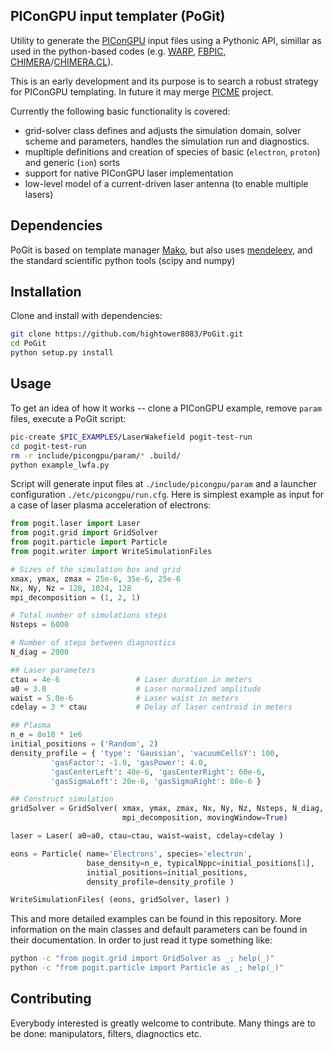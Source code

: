 ## PIConGPU input templater (PoGit)

Utility to generate the [PIConGPU](https://github.com/ComputationalRadiationPhysics/picongpu) input files using a Pythonic API, simillar as used in the python-based codes (e.g.  [WARP](https://bitbucket.org/berkeleylab/warp), [FBPIC](https://github.com/fbpic/fbpic), [CHIMERA](https://github.com/hightower8083/chimera)/[CHIMERA.CL](https://github.com/hightower8083/chimeraCL)).

This is an early development and its purpose is to search a robust strategy for PIConGPU templating. In future it may merge [PICME](https://github.com/picmi-standard/picmi) project.

Currently the following basic functionality is covered:
- grid-solver class defines and adjusts the simulation domain, solver scheme and parameters, handles the simulation run and diagnostics.
- mupltiple definitions and creation of species of basic (`electron`, `proton`) and generic (`ion`) sorts
- support for native PIConGPU laser implementation
- low-level model of a current-driven laser antenna (to enable multiple lasers)

## Dependencies

PoGit is based on template manager [Mako](https://github.com/sqlalchemy/mako), but also uses [mendeleev](https://bitbucket.org/lukaszmentel/mendeleev), and the standard scientific python tools (scipy and numpy)

## Installation

Clone and install with dependencies:
```sh
git clone https://github.com/hightower8083/PoGit.git
cd PoGit
python setup.py install
```

## Usage

To get an idea of how it works -- clone a PIConGPU example, remove `param` files, execute a PoGit script:
```sh
pic-create $PIC_EXAMPLES/LaserWakefield pogit-test-run
cd pogit-test-run
rm -r include/picongpu/param/* .build/
python example_lwfa.py
```

Script will generate input files at `./include/picongpu/param` and a launcher configuration `./etc/picongpu/run.cfg`. Here is simplest example as input for a case of laser plasma acceleration of electrons:
```python
from pogit.laser import Laser
from pogit.grid import GridSolver
from pogit.particle import Particle
from pogit.writer import WriteSimulationFiles

# Sizes of the simulation box and grid
xmax, ymax, zmax = 25e-6, 35e-6, 25e-6
Nx, Ny, Nz = 128, 1024, 128
mpi_decomposition = (1, 2, 1)

# Total number of simulations steps
Nsteps = 6000

# Number of steps between diagnostics
N_diag = 2000

## Laser parameters
ctau = 4e-6                 # Laser duration in meters
a0 = 3.0                    # Laser normalized amplitude
waist = 5.0e-6              # Laser waist in meters
cdelay = 3 * ctau           # Delay of laser centroid in meters

## Plasma
n_e = 8e18 * 1e6
initial_positions = ('Random', 2)
density_profile = { 'type': 'Gaussian', 'vacuumCellsY': 100,
         'gasFactor': -1.0, 'gasPower': 4.0,
         'gasCenterLeft': 40e-6, 'gasCenterRight': 60e-6,
         'gasSigmaLeft': 20e-6, 'gasSigmaRight': 80e-6 }

## Construct simulation
gridSolver = GridSolver( xmax, ymax, zmax, Nx, Ny, Nz, Nsteps, N_diag,
                         mpi_decomposition, movingWindow=True)

laser = Laser( a0=a0, ctau=ctau, waist=waist, cdelay=cdelay )

eons = Particle( name='Electrons', species='electron',
                 base_density=n_e, typicalNppc=initial_positions[1],
                 initial_positions=initial_positions,
                 density_profile=density_profile )

WriteSimulationFiles( (eons, gridSolver, laser) )
```

This and more detailed examples can be found in this repository. More information on the main classes and default parameters can be found in their documentation. In order to just read it type something like:
```sh
python -c "from pogit.grid import GridSolver as _; help(_)"
python -c "from pogit.particle import Particle as _; help(_)"
```

## Contributing

Everybody interested is greatly welcome to contribute. Many things are to be done: manipulators, filters, diagnoctics etc.
